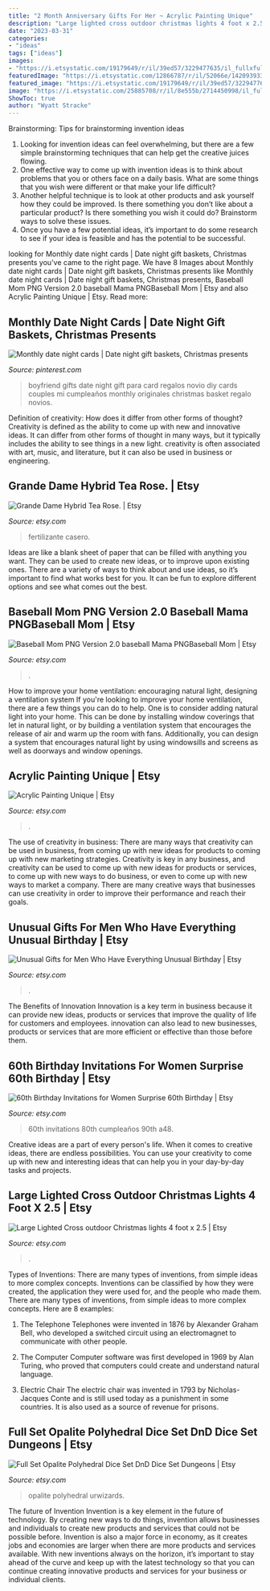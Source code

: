 ```yaml
---
title: "2 Month Anniversary Gifts For Her ~ Acrylic Painting Unique"
description: "Large lighted cross outdoor christmas lights 4 foot x 2.5"
date: "2023-03-31"
categories:
- "ideas"
tags: ["ideas"]
images:
- "https://i.etsystatic.com/19179649/r/il/39ed57/3229477635/il_fullxfull.3229477635_qib1.jpg"
featuredImage: "https://i.etsystatic.com/12866787/r/il/52066e/1420939331/il_794xN.1420939331_2igk.jpg"
featured_image: "https://i.etsystatic.com/19179649/r/il/39ed57/3229477635/il_fullxfull.3229477635_qib1.jpg"
image: "https://i.etsystatic.com/25885708/r/il/8e555b/2714450998/il_fullxfull.2714450998_n6st.jpg"
ShowToc: true
author: "Wyatt Stracke"
---
```



Brainstorming: Tips for brainstorming invention ideas
1. Looking for invention ideas can feel overwhelming, but there are a few simple brainstorming techniques that can help get the creative juices flowing.
2. One effective way to come up with invention ideas is to think about problems that you or others face on a daily basis. What are some things that you wish were different or that make your life difficult?
3. Another helpful technique is to look at other products and ask yourself how they could be improved. Is there something you don’t like about a particular product? Is there something you wish it could do? Brainstorm ways to solve these issues.
4. Once you have a few potential ideas, it’s important to do some research to see if your idea is feasible and has the potential to be successful.

	

		
looking for Monthly date night cards | Date night gift baskets, Christmas presents you've came to the right page. We have 8 Images about Monthly date night cards | Date night gift baskets, Christmas presents like Monthly date night cards | Date night gift baskets, Christmas presents, Baseball Mom PNG Version 2.0 baseball Mama PNGBaseball Mom | Etsy and also Acrylic Painting Unique | Etsy. Read more:
		
    
## Monthly Date Night Cards | Date Night Gift Baskets, Christmas Presents

<img loading=lazy src="https://i.pinimg.com/736x/93/b8/36/93b8367b7c6ee0ca9c84d737d113ac9a--date-night-gift-card-basket-date-night-cards.jpg" onerror="this.onerror=null;this.src='https://tse3.mm.bing.net/th?id=OIP.wKlrmXeJUn5X4YGNLiCwZAHaNL&amp;pid=15.1';" alt="Monthly date night cards | Date night gift baskets, Christmas presents">

_Source: pinterest.com_

>boyfriend gifts date night gift para card regalos novio diy cards couples mi cumpleaños monthly originales christmas basket regalo novios. 

	

Definition of creativity: How does it differ from other forms of thought?
Creativity is defined as the ability to come up with new and innovative ideas. It can differ from other forms of thought in many ways, but it typically includes the ability to see things in a new light. creativity is often associated with art, music, and literature, but it can also be used in business or engineering.

    
## Grande Dame Hybrid Tea Rose. | Etsy

<img loading=lazy src="https://i.etsystatic.com/11534327/r/il/66bb66/3020006542/il_1588xN.3020006542_qw1c.jpg" onerror="this.onerror=null;this.src='https://tse1.mm.bing.net/th?id=OIP.9NANiENU6ja9QxMVs_OGkwHaJ3&amp;pid=15.1';" alt="Grande Dame Hybrid Tea Rose. | Etsy">

_Source: etsy.com_

>fertilizante casero. 

	

Ideas are like a blank sheet of paper that can be filled with anything you want. They can be used to create new ideas, or to improve upon existing ones. There are a variety of ways to think about and use ideas, so it’s important to find what works best for you. It can be fun to explore different options and see what comes out the best.

    
## Baseball Mom PNG Version 2.0 Baseball Mama PNGBaseball Mom | Etsy

<img loading=lazy src="https://i.etsystatic.com/26491445/r/il/e95ba0/2956117843/il_fullxfull.2956117843_8fi0.jpg" onerror="this.onerror=null;this.src='https://tse3.mm.bing.net/th?id=OIP.fQIXLey_Akd7inTX68-w3wHaFs&amp;pid=15.1';" alt="Baseball Mom PNG Version 2.0 baseball Mama PNGBaseball Mom | Etsy">

_Source: etsy.com_

>. 

	

How to improve your home ventilation: encouraging natural light, designing a ventilation system
If you're looking to improve your home ventilation, there are a few things you can do to help. One is to consider adding natural light into your home. This can be done by installing window coverings that let in natural light, or by building a ventilation system that encourages the release of air and warm up the room with fans. Additionally, you can design a system that encourages natural light by using windowsills and screens as well as doorways and window openings.

    
## Acrylic Painting Unique | Etsy

<img loading=lazy src="https://i.etsystatic.com/25885708/r/il/8e555b/2714450998/il_fullxfull.2714450998_n6st.jpg" onerror="this.onerror=null;this.src='https://tse3.mm.bing.net/th?id=OIP.1eFMtQzFRaObaudI9gulwwHaJ4&amp;pid=15.1';" alt="Acrylic Painting Unique | Etsy">

_Source: etsy.com_

>. 

	

The use of creativity in business: There are many ways that creativity can be used in business, from coming up with new ideas for products to coming up with new marketing strategies.
Creativity is key in any business, and creativity can be used to come up with new ideas for products or services, to come up with new ways to do business, or even to come up with new ways to market a company. There are many creative ways that businesses can use creativity in order to improve their performance and reach their goals.

    
## Unusual Gifts For Men Who Have Everything Unusual Birthday | Etsy

<img loading=lazy src="https://i.etsystatic.com/10116093/r/il/e335dd/2217004006/il_1588xN.2217004006_ihd1.jpg" onerror="this.onerror=null;this.src='https://tse3.mm.bing.net/th?id=OIP.AOYf83kzGmjIj7JVzetGjAHaE5&amp;pid=15.1';" alt="Unusual Gifts for Men Who Have Everything Unusual Birthday | Etsy">

_Source: etsy.com_

>. 

	

The Benefits of Innovation
Innovation is a key term in business because it can provide new ideas, products or services that improve the quality of life for customers and employees. innovation can also lead to new businesses, products or services that are more efficient or effective than those before them.

    
## 60th Birthday Invitations For Women Surprise 60th Birthday | Etsy

<img loading=lazy src="https://i.etsystatic.com/12866787/r/il/52066e/1420939331/il_794xN.1420939331_2igk.jpg" onerror="this.onerror=null;this.src='https://tse2.mm.bing.net/th?id=OIP.pTE3U3aSDxdg52thmtGIJQHaKX&amp;pid=15.1';" alt="60th Birthday Invitations for Women Surprise 60th Birthday | Etsy">

_Source: etsy.com_

>60th invitations 80th cumpleaños 90th a48. 

	

Creative ideas are a part of every person's life. When it comes to creative ideas, there are endless possibilities. You can use your creativity to come up with new and interesting ideas that can help you in your day-by-day tasks and projects. 

    
## Large Lighted Cross Outdoor Christmas Lights 4 Foot X 2.5 | Etsy

<img loading=lazy src="https://i.etsystatic.com/24197381/r/il/bf03fb/2722487785/il_794xN.2722487785_pb2m.jpg" onerror="this.onerror=null;this.src='https://tse2.mm.bing.net/th?id=OIP.lWQQBMFoUwvsQ-mmH8YMUgHaLH&amp;pid=15.1';" alt="Large Lighted Cross outdoor Christmas lights 4 foot x 2.5 | Etsy">

_Source: etsy.com_

>. 

	

Types of Inventions: There are many types of inventions, from simple ideas to more complex concepts.
Inventions can be classified by how they were created, the application they were used for, and the people who made them. There are many types of inventions, from simple ideas to more complex concepts. Here are 8 examples:
1. The Telephone 
Telephones were invented in 1876 by Alexander Graham Bell, who developed a switched circuit using an electromagnet to communicate with other people.

2. The Computer 
Computer software was first developed in 1969 by Alan Turing, who proved that computers could create and understand natural language.

3. Electric Chair 
The electric chair was invented in 1793 by Nicholas-Jacques Conte and is still used today as a punishment in some countries. It is also used as a source of revenue for prisons. 

    
## Full Set Opalite Polyhedral Dice Set DnD Dice Set Dungeons | Etsy

<img loading=lazy src="https://i.etsystatic.com/19179649/r/il/39ed57/3229477635/il_fullxfull.3229477635_qib1.jpg" onerror="this.onerror=null;this.src='https://tse1.mm.bing.net/th?id=OIP.BVdn6KWCusMqOuFVl4kIowHaHa&amp;pid=15.1';" alt="Full Set Opalite Polyhedral Dice Set DnD Dice Set Dungeons | Etsy">

_Source: etsy.com_

>opalite polyhedral urwizards. 

	

The future of Invention
Invention is a key element in the future of technology. By creating new ways to do things, invention allows businesses and individuals to create new products and services that could not be possible before. Invention is also a major force in economy, as it creates jobs and economies are larger when there are more products and services available. With new inventions always on the horizon, it’s important to stay ahead of the curve and keep up with the latest technology so that you can continue creating innovative products and services for your business or individual clients.

